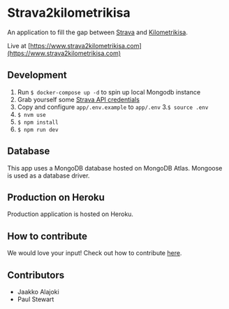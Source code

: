 # Strava2kilometrikisa

An application to fill the gap between [Strava](https://strava.com/) and [Kilometrikisa](https://www.kilometrikisa.fi/).

Live at [https://www.strava2kilometrikisa.com](https://www.strava2kilometrikisa.com)

## Development

1. Run `$ docker-compose up -d` to spin up local Mongodb instance
2. Grab yourself some [Strava API credentials](https://developers.strava.com)
3. Copy and configure `app/.env.example` to `app/.env`
3.`$ source .env`
4. `$ nvm use`
5. `$ npm install`
6. `$ npm run dev`

## Database

This app uses a MongoDB database hosted on MongoDB Atlas. Mongoose is used as a database driver.

## Production on Heroku

Production application is hosted on Heroku.

## How to contribute

We would love your input! Check out how to contribute [here](./.github/CONTRIBUTING.md).

## Contributors

- Jaakko Alajoki
- Paul Stewart
